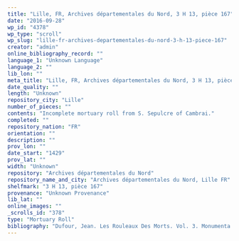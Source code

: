 ```yaml
---
title: "Lille, FR, Archives départementales du Nord, 3 H 13, pièce 167"
date: "2016-09-28"
wp_id: "4378"
wp_type: "scroll"
wp_slug: "lille-fr-archives-departementales-du-nord-3-h-13-piece-167"
creator: "admin"
online_bibliography_record: ""
language_1: "Unknown Language"
language_2: ""
lib_lon: ""
meta_title: "Lille, FR, Archives départementales du Nord, 3 H 13, pièce 167"
date_quality: ""
length: "Unknown"
repository_city: "Lille"
number_of_pieces: ""
contents: "Incomplete mortuary roll from S. Sepulcre of Cambrai."
completed: ""
repository_nation: "FR"
orientation: ""
description: ""
prov_lon: ""
date_start: "1429"
prov_lat: ""
width: "Unknown"
repository: "Archives départementales du Nord"
repository_name_and_city: "Archives départementales du Nord, Lille FR"
shelfmark: "3 H 13, pièce 167"
provenance: "Unknown Provenance"
lib_lat: ""
online_images: ""
_scrolls_id: "378"
type: "Mortuary Roll"
bibliography: "Dufour, Jean. Les Rouleaux Des Morts. Vol. 3. Monumenta Palaeographica Medii Aevi. Series Gallica. Turnhout: Brepols, 2009, no. 322."
---
```



